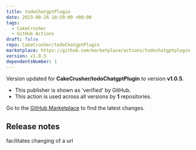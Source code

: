```yaml
---
title: todoChatgptPlugin
date: 2023-08-26 18:59:09 +00:00
tags:
  - CakeCrusher
  - GitHub Actions
draft: false
repo: CakeCrusher/todoChatgptPlugin
marketplace: https://github.com/marketplace/actions/todochatgptplugin
version: v1.0.5
dependentsNumber: 1
---
```



Version updated for **CakeCrusher/todoChatgptPlugin** to version **v1.0.5**.
- This publisher is shown as 'verified' by GitHub.
- This action is used across all versions by **1** repositories.

Go to the [GitHub Marketplace](https://github.com/marketplace/actions/todochatgptplugin) to find the latest changes.

## Release notes

facilitates changing of a url
